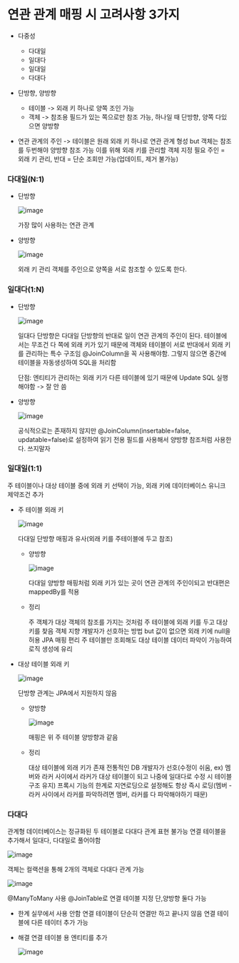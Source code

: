 # 연관 관계 매핑 시 고려사항 3가지

+ 다중성
  + 다대일
  + 일대다
  + 일대일
  + 다대다
  
+ 단방향, 양방향
  + 테이블 -> 외래 키 하나로 양쪽 조인 가능
  + 객체 -> 참조용 필드가 있는 쪽으로만 참조 가능, 하나일 때 단방향, 양쪽 다있으면 양방향
  
+ 연관 관계의 주인
  -> 테이블은 원래 외래 키 하나로 연관 관계 형성 but 객체는 참조를 두번해야 양방향 참조 가능 이를 위해 외래 키를 관리할 객체 지정 필요
  주인 = 외래 키 관리, 반대 = 단순 조회만 가능(업데이트, 제거 불가능)

### 다대일(N:1)

+ 단방향
  
  ![image](https://github.com/ManchanTime/TrashBoys/assets/127479677/03445385-91d5-4d76-9d1b-6641fba24e12)

  가장 많이 사용하는 연관 관계

+ 양방향
  
  ![image](https://github.com/ManchanTime/TrashBoys/assets/127479677/f7456060-d687-4797-9d83-5998d4537452)

  외래 키 관리 객체를 주인으로 양쪽을 서로 참조할 수 있도록 한다.

### 일대다(1:N)

+ 단방향

  ![image](https://github.com/ManchanTime/TrashBoys/assets/127479677/a9bc16d9-84b5-415f-bbcc-c3d15c2540eb)

  일대다 단방향은 다대일 단방향의 반대로 일이 연관 관계의 주인이 된다.
  테이블에서는 무조건 다 쪽에 외래 키가 있기 때문에 객체와 테이블이 서로 반대에서 외래 키를 관리하는 특수 구조임
  @JoinColumn을 꼭 사용해야함. 그렇지 않으면 중간에 테이블을 자동생성하여 SQL을 처리함

  단점: 엔티티가 관리하는 외래 키가 다른 테이블에 있기 때문에 Update SQL 실행해야함 -> 잘 안 씀

+ 양방향

  ![image](https://github.com/ManchanTime/TrashBoys/assets/127479677/3d4715ae-06b8-41d2-a53c-81200a39fef0)

  공식적으로는 존재하지 않지만 @JoinColumn(insertable=false, updatable=false)로 설정하여 읽기 전용 필드를 사용해서 양방향 참조처럼 사용한다.
  쓰지말자

### 일대일(1:1)

주 테이블이나 대상 테이블 중에 외래 키 선택이 가능, 외래 키에 데이터베이스 유니크 제약조건 추가

+ 주 테이블 외래 키

  ![image](https://github.com/ManchanTime/TrashBoys/assets/127479677/81485b95-5177-4ad2-946b-1abe8637b298)

  다대일 단방향 매핑과 유사(외래 키를 주테이블에 두고 참조)
  
  + 양방향

    ![image](https://github.com/ManchanTime/TrashBoys/assets/127479677/6661437c-a488-47ff-b58b-ecd0fce2a4b4)

    다대일 양방향 매핑처럼 외래 키가 있는 곳이 연관 관계의 주인이되고 반대편은 mappedBy를 적용

  + 정리

    주 객체가 대상 객체의 참조를 가지는 것처럼 주 테이블에 외래 키를 두고 대상키를 찾음
    객체 지향 개발자가 선호하는 방법 but 값이 없으면 외래 키에 null을 허용
    JPA 매핑 편리
    주 테이블만 조회해도 대상 테이블 데이터 파악이 가능하여 로직 생성에 유리

+ 대상 테이블 외래 키

  ![image](https://github.com/ManchanTime/TrashBoys/assets/127479677/9340ef3b-4718-4142-ad86-b96d8760df3a)

  단방향 관계는 JPA에서 지원하지 않음

  + 양방향

    ![image](https://github.com/ManchanTime/TrashBoys/assets/127479677/5d3576f9-3180-4358-9a6f-9cbb3848797e)

    매핑은 위 주 테이블 양방향과 같음

  + 정리

    대상 테이블에 외래 키가 존재
    전통적인 DB 개발자가 선호(수정이 쉬움, ex) 멤버와 라커 사이에서 라커가 대상 테이블이 되고 나중에 일대다로 수정 시 테이블 구조 유지)
    프록시 기능의 한계로 지연로딩으로 설정해도 항상 즉시 로딩(멤버 - 라커 사이에서 라커를 파악하려면 멤버, 라커를 다 파악해야하기 때문)
    
### 다대다

관계형 데이터베이스는 정규화된 두 테이블로 다대다 관계 표현 불가능
연결 테이블을 추가해서 일대다, 다대일로 풀어야함

![image](https://github.com/ManchanTime/TrashBoys/assets/127479677/8f45afcf-ff94-4284-bf6d-e5294ef77dc8)

객체는 컬랙션을 통해 2개의 객체로 다대다 관계 가능

![image](https://github.com/ManchanTime/TrashBoys/assets/127479677/07be17c5-0bbe-49b6-bb3b-0551b8a72b39)

@ManyToMany 사용 @JoinTable로 연결 테이블 지정
단,양방향 둘다 가능

+ 한계
  실무에서 사용 안함
  연결 테이블이 단순히 연결만 하고 끝나지 않음
  연결 테이블에 다른 테이터 추가 가능

+ 해결
  연결 테이블 용 엔티티를 추가

  ![image](https://github.com/ManchanTime/TrashBoys/assets/127479677/f55072ec-859a-4767-a4bd-97a533800d6b)

